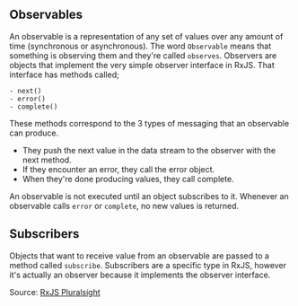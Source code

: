 ## Observables

An observable is a representation of any set of values over any amount of time (synchronous or asynchronous). The word `Observable` means that something is observing them and they're called `observes`. Observers are objects that implement the very simple observer interface in RxJS. That interface has methods called;
```
- next()
- error()
- complete()
```
These methods correspond to the 3 types of messaging that an observable can produce.
- They push the next value in the data stream to the observer with the next method.
- If they encounter an error, they call the error object.
- When they're done producing values, they call complete.

An observable is not executed until an object subscribes to it. Whenever an observable calls `error` or `complete`, no new values is returned.


## Subscribers
Objects that want to receive value from an observable are passed to a method called `subscribe`. Subscribers are a specific type in RxJS, however it's actually an observer because it implements the observer interface.


Source: [RxJS Pluralsight](https://app.pluralsight.com/library/courses/91a768ba-e8b1-43c3-9c1c-8106dc058891/table-of-contents)
